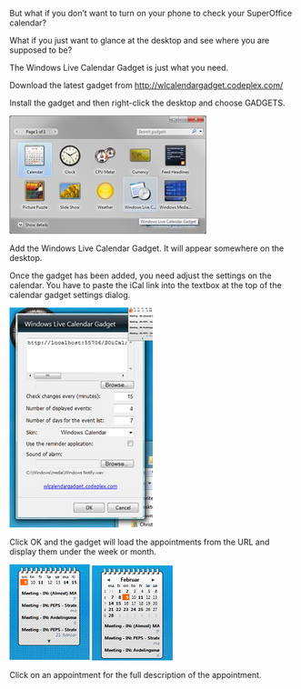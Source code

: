 <properties date="2016-05-10"
SortOrder="17"
/>

But what if you don’t want to turn on your phone to check your SuperOffice calendar?

What if you just want to glance at the desktop and see where you are supposed to be?

The Windows Live Calendar Gadget is just what you need.

Download the latest gadget from <http://wlcalendargadget.codeplex.com/>

Install the gadget and then right-click the desktop and choose GADGETS.

<img src="../SuperOffice%20iCal_files/image011.jpg" width="346" height="208" />

Add the Windows Live Calendar Gadget. It will appear somewhere on the desktop.

Once the gadget has been added, you need adjust the settings on the calendar. You have to paste the iCal link into the textbox at the top of the calendar gadget settings dialog.

<img src="../SuperOffice%20iCal_files/image012.jpg" width="252" height="387" />

Click OK and the gadget will load the appointments from the URL and display them under the week or month.

<img src="../SuperOffice%20iCal_files/image013.gif" width="141" height="169" />  <img src="SuperOffice%20iCal_files/image014.gif" width="142" height="167" />

Click on an appointment for the full description of the appointment.
